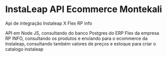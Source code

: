 # InstaLeap API Ecommerce Montekali
 Api de integração Instaleap X Flex RP info

API em Node JS, consultando do banco Postgres do ERP Flex da empresa RP INFO, consultando os produtos e enviando para o ecommerce da Instaleap, consultando também valores de preços e estoque para criar o catalogo instaleap
